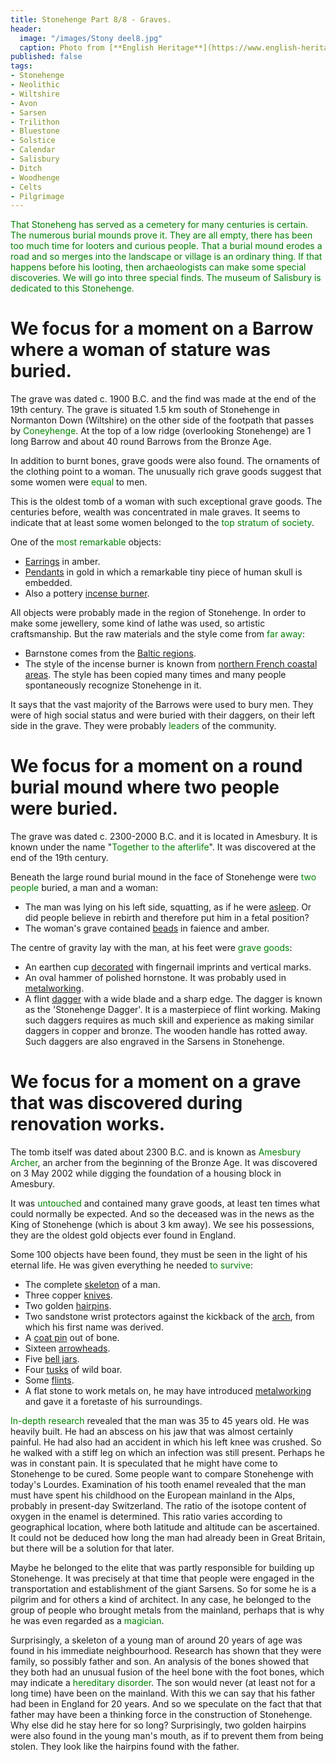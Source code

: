 ```yaml
---
title: Stonehenge Part 8/8 - Graves.
header:
  image: "/images/Stony deel8.jpg"
  caption: Photo from [**English Heritage**](https://www.english-heritage.org.uk)
published: false
tags:
- Stonehenge
- Neolithic
- Wiltshire
- Avon
- Sarsen
- Trilithon
- Bluestone
- Solstice
- Calendar
- Salisbury
- Ditch
- Woodhenge
- Celts
- Pilgrimage
---
```


<span style="color: green;">That Stoneheng has served as a cemetery for many centuries is certain. The numerous burial mounds prove it. They are all empty, there has been too much time for looters and curious people. That a burial mound erodes a road and so merges into the landscape or village is an ordinary thing. If that happens before his looting, then archaeologists can make some special discoveries. We will go into three special finds. The museum of Salisbury is dedicated to this Stonehenge.
</span>
# We focus for a moment on a Barrow where a woman of stature was buried. 
The grave was dated c. 1900 B.C. and the find was made at the end of the 19th century. The grave is situated 1.5 km south of Stonehenge in Normanton Down (Wiltshire) on the other side of the footpath that passes by <span style="color: green;">Coneyhenge</span>. At the top of a low ridge (overlooking Stonehenge) are 1 long Barrow and about 40 round Barrows from the Bronze Age.

In addition to burnt bones, grave goods were also found. The ornaments of the clothing point to a woman. The unusually rich grave goods suggest that some women were <span style="color: green;">equal</span> to men.

This is the oldest tomb of a woman with such exceptional grave goods. The centuries before, wealth was concentrated in male graves. It seems to indicate that at least some women belonged to the <span style="color: green;">top stratum of society</span>.

One of the <span style="color: green;">most remarkable</span> objects:
* <u>Earrings</u> in amber.
* <u>Pendants</u> in gold in which a remarkable tiny piece of human skull is embedded.
* Also a pottery <u>incense burner</u>. 

All objects were probably made in the region of Stonehenge. In order to make some jewellery, some kind of lathe was used, so artistic craftsmanship. But the raw materials and the style come from <span style="color: green;">far away</span>:
* Barnstone comes from the <u>Baltic regions</u>. 
* The style of the incense burner is known from <u>northern French coastal areas</u>. The style has been copied many times and many people spontaneously recognize Stonehenge in it.

It says that the vast majority of the Barrows were used to bury men. They were of high social status and were buried with their daggers, on their left side in the grave. They were probably <span style="color: green;">leaders</span> of the community.
# We focus for a moment on a round burial mound where two people were buried. 

The grave was dated c. 2300-2000 B.C. and it is located in Amesbury. It is known under the name "<span style="color: green;">Together to the afterlife</span>". It was discovered at the end of the 19th century.

Beneath the large round burial mound in the face of Stonehenge were <span style="color: green;">two people</span> buried, a man and a woman:
* The man was lying on his left side, squatting, as if he were <u>asleep</u>. Or did people believe in rebirth and therefore put him in a fetal position?
* The woman's grave contained <u>beads</u> in faience and amber.

The centre of gravity lay with the man, at his feet were <span style="color: green;">grave goods</span>: 
* An earthen cup <u>decorated</u> with fingernail imprints and vertical marks.
* An oval hammer of polished hornstone. It was probably used in <u>metalworking</u>.
* A flint <u>dagger</u> with a wide blade and a sharp edge. The dagger is known as the 'Stonehenge Dagger'. It is a masterpiece of flint working. Making such daggers requires as much skill and experience as making similar daggers in copper and bronze. The wooden handle has rotted away. Such daggers are also engraved in the Sarsens in Stonehenge.

# We focus for a moment on a grave that was discovered during renovation works. 
The tomb itself was dated about 2300 B.C. and is known as <span style="color: green;">Amesbury Archer</span>, an archer from the beginning of the Bronze Age. It was discovered on 3 May 2002 while digging the foundation of a housing block in Amesbury. 

It was <span style="color: green;">untouched</span> and contained many grave goods, at least ten times what could normally be expected. And so the deceased was in the news as the King of Stonehenge (which is about 3 km away). We see his possessions, they are the oldest gold objects ever found in England.

Some 100 objects have been found, they must be seen in the light of his eternal life. He was given everything he needed <span style="color: green;">to survive</span>:
* The complete <u>skeleton</u> of a man.
* Three copper <u>knives</u>.
* Two golden <u>hairpins</u>.
* Two sandstone wrist protectors against the kickback of the <u>arch</u>, from which his first name was derived.
* A <u>coat pin</u> out of bone.
* Sixteen <u>arrowheads</u>.
* Five <u>bell jars</u>.
* Four <u>tusks</u> of wild boar.
* Some <u>flints</u>.
*  A flat stone to work metals on, he may have introduced <u>metalworking</u> and gave it a foretaste of his surroundings.

<span style="color: green;">In-depth research</span> revealed that the man was 35 to 45 years old. He was heavily built. He had an abscess on his jaw that was almost certainly painful. He had also had an accident in which his left knee was crushed. So he walked with a stiff leg on which an infection was still present. Perhaps he was in constant pain. It is speculated that he might have come to Stonehenge to be cured. Some people want to compare Stonehenge with today's Lourdes. Examination of his tooth enamel revealed that the man must have spent his childhood on the European mainland in the Alps, probably in present-day Switzerland. The ratio of the isotope content of oxygen in the enamel is determined. This ratio varies according to geographical location, where both latitude and altitude can be ascertained. It could not be deduced how long the man had already been in Great Britain, but there will be a solution for that later.

Maybe he belonged to the elite that was partly responsible for building up Stonehenge. It was precisely at that time that people were engaged in the transportation and establishment of the giant Sarsens. So for some he is a pilgrim and for others a kind of architect. In any case, he belonged to the group of people who brought metals from the mainland, perhaps that is why he was even regarded as a <span style="color: green;">magician</span>. 

Surprisingly, a skeleton of a young man of around 20 years of age was found in his immediate neighbourhood. Research has shown that they were family, so possibly father and son. An analysis of the bones showed that they both had an unusual fusion of the heel bone with the foot bones, which may indicate a <span style="color: green;">hereditary disorder</span>. The son would never (at least not for a long time) have been on the mainland. With this we can say that his father had been in England for 20 years. And so we speculate on the fact that that father may have been a thinking force in the construction of Stonehenge. Why else did he stay here for so long? Surprisingly, two golden hairpins were also found in the young man's mouth, as if to prevent them from being stolen. They look like the hairpins found with the father.

